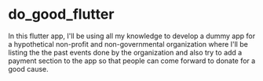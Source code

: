 # do_good_flutter
In this flutter app, I'll be using all my knowledge to develop a dummy app for a hypothetical non-profit and non-governmental organization where I'll be listing the the past events done by the organization and also try to add a payment section to the app so that people can come forward to donate for a good cause.
